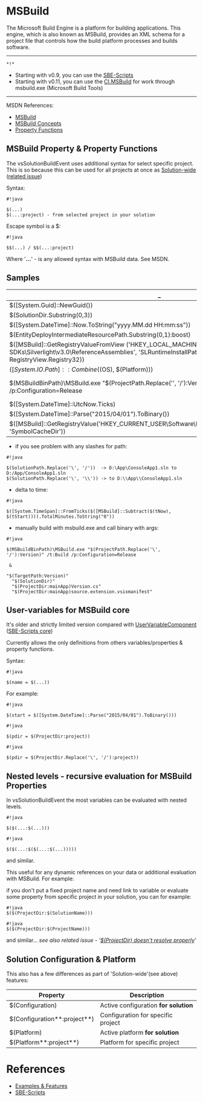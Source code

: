 # MSBuild

The Microsoft Build Engine is a platform for building applications. This engine, which is also known as MSBuild, provides an XML schema for a project file that controls how the build platform processes and builds software.

-------
`*!*` 

* Starting with v0.9, you can use the [SBE-Scripts](SBE-Scripts)
* Starting with v0.11, you can use the [CI.MSBuild](../CI/CI.MSBuild) for work through msbuild.exe (Microsoft Build Tools)

-------

MSDN References:

* [MSBuild](http://msdn.microsoft.com/en-us/library/vstudio/dd393574.aspx)
* [MSBuild Concepts](http://msdn.microsoft.com/en-us/library/vstudio/dd637714.aspx)
* [Property Functions](http://msdn.microsoft.com/en-us/library/vstudio/dd633440%28v=vs.120%29.aspx)

## MSBuild Property & Property Functions

The vsSolutionBuildEvent uses additional syntax for select specific project. This is so because this can be used for all projects at once as [Solution-wide](http://stackoverflow.com/q/2295454) ([related issue](https://bitbucket.org/3F/vssolutionbuildevent/issue/29/projectdir-doesnt-resolve-properly))

Syntax:
```
#!java

$(...)
$(...:project) - from selected project in your solution
```

Escape symbol is a $: 
```
#!java

$$(...) / $$(...:project)
```
Where '**...**' - is any allowed syntax with MSBuild data. See MSDN.

## Samples

_                            | Result
---------------------------- | ---
$([System.Guid]::NewGuid())| `2d2c4ac4-b48d-4509-b42b-aaf6b6047866`
$(SolutionDir.Substring(0,3))|  d:\
$([System.DateTime]::Now.ToString("yyyy.MM.dd HH:mm:ss"))| 2014.06.19 17:32:53
$(EntityDeployIntermediateResourcePath.Substring(0,1):boost)|  F
$([MSBuild]::GetRegistryValueFromView ('HKEY_LOCAL_MACHINE\SOFTWARE\Microsoft\Microsoft SDKs\Silverlight\v3.0\ReferenceAssemblies', 'SLRuntimeInstallPath', null, RegistryView.Registry64, RegistryView.Registry32)) | C:\Program Files (x86)\Reference Assemblies\Microsoft\Framework\Silverlight\v3.0\
$([System.IO.Path]::Combine($(OS), $(Platform))) | Windows_NT\\x86
$(MSBuildBinPath)\MSBuild.exe "$(ProjectPath.Replace('\', '/'):Version)" /t:Build /p:Configuration=Release | C:\Windows\Microsoft.NET\Framework\v4.0.30319\MSBuild.exe "D:/prg/projects/vsSolutionBuildEvent/Version/Version.csproj" /t:Build /p:Configuration=Release
$([System.DateTime]::UtcNow.Ticks) | `635645190692933259`
$([System.DateTime]::Parse("2015/04/01").ToBinary()) | `635634432000000000`
$([MSBuild]::GetRegistryValue('HKEY_CURRENT_USER\Software\Microsoft\VisualStudio\12.0\Debugger', 'SymbolCacheDir')) | C:\Symbols


* if you see problem with any slashes for path:
```
#!java

$(SolutionPath.Replace('\', '/'))  -> D:\App\ConsoleApp1.sln to D:/App/ConsoleApp1.sln
$(SolutionPath.Replace('\', '\\')) -> to D:\\App\\ConsoleApp1.sln
```

* delta to time:
```
#!java

$([System.TimeSpan]::FromTicks($([MSBuild]::Subtract($(tNow), $(tStart)))).TotalMinutes.ToString("0"))
```

* manually build with msbuild.exe and call binary with args:
```
#!java

$(MSBuildBinPath)\MSBuild.exe "$(ProjectPath.Replace('\', '/'):Version)" /t:Build /p:Configuration=Release 
 
 & 
 
"$(TargetPath:Version)"  
  "$(SolutionDir)" 
  "$(ProjectDir:mainApp)Version.cs"  
  "$(ProjectDir:mainApp)source.extension.vsixmanifest"
```


## User-variables for MSBuild core

It's older and strictly limited version compared with [UserVariableComponent](SBE-Scripts/Components/UserVariableComponent) ([SBE-Scripts core](SBE-Scripts))

Currently allows the only definitions from others variables/properties & property functions. 

Syntax:
```
#!java

$(name = $(...))
```


For example:

```
#!java

$(start = $([System.DateTime]::Parse("2015/04/01").ToBinary()))
```
```
#!java

$(pdir = $(ProjectDir:project))
```
```
#!java

$(pdir = $(ProjectDir.Replace('\', '/'):project))
```

## Nested levels - recursive evaluation for MSBuild Properties

In vsSolutionBuildEvent the most variables can be evaluated with nested levels.

```
#!java

$($(...:$(...)))
```

```
#!java

$($(...:$($(...:$(...)))))
```
and similar.

This useful for any dynamic references on your data or additional evaluation with MSBuild. For example: 

if you don't put a fixed project name and need link to variable or evaluate some property from specific project in your solution, you can for example:

```
#!java
$($(ProjectDir:$(SolutionName)))
```
```
#!java
$($(ProjectDir:$(ProjectName)))
```
and similar... *see also related issue - '[$(ProjectDir) doesn't resolve properly](https://bitbucket.org/3F/vssolutionbuildevent/issue/29/projectdir-doesnt-resolve-properly)'*

## Solution Configuration & Platform

This also has a few differences as part of 'Solution-wide'(see above) features:

Property         | Description
---------------- | ----------
$(Configuration) | Active configuration **for solution**
$(Configuration**:project**) | Configuration for specific project
$(Platform) | Active platform **for solution**
$(Platform**:project**) | Platform for specific project


# References

* [Examples & Features](../Examples)
* [SBE-Scripts](SBE-Scripts)
